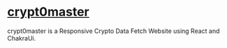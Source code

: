 # <a href="https://crypt0master.vercel.app/">crypt0master</a>
crypt0master is a Responsive Crypto Data Fetch Website using React and ChakraUi.
